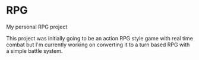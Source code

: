 # RPG
My personal RPG project

This project was initially going to be an action RPG style game with real time combat but I'm currently working on converting it to a turn based RPG with a simple battle system.  

